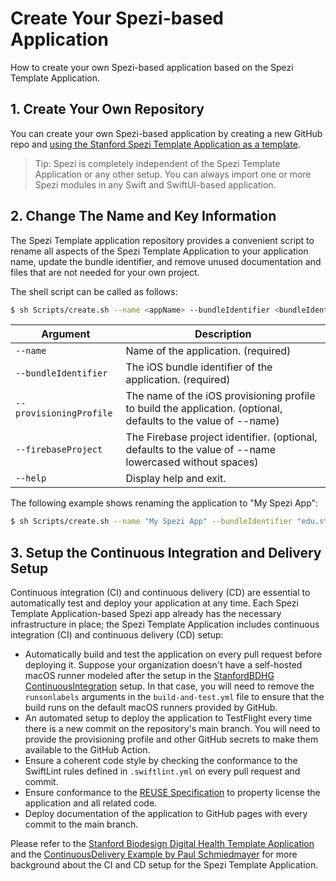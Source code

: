 # Create Your Spezi-based Application

<!--
#
# This source file is part of the Stanford Spezi Template Application open-source project
#
# SPDX-FileCopyrightText: 2023 Stanford University and the project authors (see CONTRIBUTORS.md)
#
# SPDX-License-Identifier: MIT
#
-->

How to create your own Spezi-based application based on the Spezi Template Application.


## 1. Create Your Own Repository

You can create your own Spezi-based application by creating a new GitHub repo and [using the Stanford Spezi Template Application as a template](https://docs.github.com/en/repositories/creating-and-managing-repositories/creating-a-repository-from-a-template).

> Tip: Spezi is completely independent of the Spezi Template Application or any other setup. You can always import one or more Spezi modules in any Swift and SwiftUI-based application.


## 2. Change The Name and Key Information

The Spezi Template application repository provides a convenient script to rename all aspects of the Spezi Template Application to your application name, update the bundle identifier, and remove unused documentation and files that are not needed for your own project.

The shell script can be called as follows:
```bash
$ sh Scripts/create.sh --name <appName> --bundleIdentifier <bundleIdentifier> [--provisioningProfile <provisioningProfileName>] [--firebaseProject <firebaseProjectId>]
```

Argument | Description
--- | ---
`--name` | Name of the application. (required)
`--bundleIdentifier` | The iOS bundle identifier of the application. (required)
`--provisioningProfile` | The name of the iOS provisioning profile to build the application. (optional, defaults to the value of --name)
`--firebaseProject` | The Firebase project identifier. (optional, defaults to the value of --name lowercased without spaces)
`--help` | Display help and exit.

The following example shows renaming the application to "My Spezi App":

```bash
$ sh Scripts/create.sh --name "My Spezi App" --bundleIdentifier "edu.stanford.spezi.myapp"
```

## 3. Setup the Continuous Integration and Delivery Setup

Continuous integration (CI) and continuous delivery (CD) are essential to automatically test and deploy your application at any time.
Each Spezi Template Application-based Spezi app already has the necessary infrastructure in place; the Spezi Template Application includes continuous integration (CI) and continuous delivery (CD) setup:
- Automatically build and test the application on every pull request before deploying it. Suppose your organization doesn't have a self-hosted macOS runner modeled after the setup in the [StanfordBDHG ContinuousIntegration](https://github.com/StanfordBDHG/ContinousIntegration) setup. In that case, you will need to remove the `runsonlabels` arguments in the `build-and-test.yml` file to ensure that the build runs on the default macOS runners provided by GitHub.
- An automated setup to deploy the application to TestFlight every time there is a new commit on the repository's main branch. You will need to provide the provisioning profile and other GitHub secrets to make them available to the GitHub Action.
- Ensure a coherent code style by checking the conformance to the SwiftLint rules defined in `.swiftlint.yml` on every pull request and commit.
- Ensure conformance to the [REUSE Specification]() to property license the application and all related code.
- Deploy documentation of the application to GitHub pages with every commit to the main branch.

Please refer to the [Stanford Biodesign Digital Health Template Application](https://github.com/StanfordBDHG/TemplateApplication) and the [ContinuousDelivery Example by Paul Schmiedmayer](https://github.com/PSchmiedmayer/ContinousDelivery) for more background about the CI and CD setup for the Spezi Template Application.
